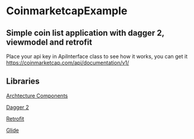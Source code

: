 # CoinmarketcapExample
## Simple coin list application with dagger 2,  viewmodel and retrofit 

Place your api key in ApiInterface class to see how it works, you can get it https://coinmarketcap.com/api/documentation/v1/


## Libraries

[Archtecture Components](https://developer.android.com/topic/libraries/architecture)

[Dagger 2](https://google.github.io/dagger/android)

[Retrofit](https://square.github.io/retrofit/)

[Glide](https://bumptech.github.io/glide/)
